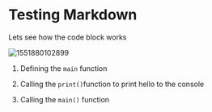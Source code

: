 # Testing Markdown

Lets see how the code block works

![1551880102899](C:\Users\nihol\AppData\Roaming\Typora\typora-user-images\1551880102899.png)

1. Defining the `main` function
2. Calling the `print()`function to print hello to the console

5. Calling the `main()` function
